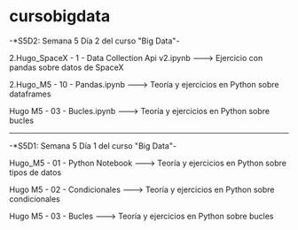 # cursobigdata


-*S5D2: Semana 5 Día 2 del curso "Big Data"-

  2.Hugo_SpaceX - 1 - Data Collection Api v2.ipynb     --->   Ejercicio con pandas sobre datos de SpaceX

  2.Hugo_M5 - 10 - Pandas.ipynb  --->   Teoría y ejercicios en Python sobre dataframes
  
  Hugo M5 - 03 - Bucles.ipynb            --->   Teoría y ejercicios en Python sobre bucles

----------------------------------------------------------------------------------------------------------------------


-*S5D1: Semana 5 Día 1 del curso "Big Data"-

  Hugo_M5 - 01 - Python Notebook   --->   Teoría y ejercicios en Python sobre tipos de datos
  
  Hugo M5 - 02 - Condicionales     --->   Teoría y ejercicios en Python sobre condicionales
  
  Hugo M5 - 03 - Bucles            --->   Teoría y ejercicios en Python sobre bucles
